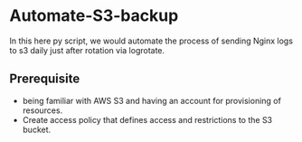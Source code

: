 # Automate-S3-backup

In this here py script, we would automate the process of sending Nginx logs to s3 daily just after rotation via logrotate.

## Prerequisite

- being familiar with AWS S3 and having an account for provisioning of resources.
- Create access policy that defines access and restrictions to the S3 bucket.

